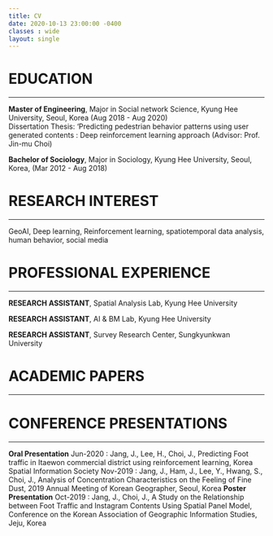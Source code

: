 ```yaml
---
title: CV
date: 2020-10-13 23:00:00 -0400
classes : wide
layout: single
---
```


# EDUCATION
* * *
__Master of Engineering__, Major in Social network Science, Kyung Hee University, Seoul, Korea (Aug 2018 - Aug 2020)  
Dissertation Thesis: ‘Predicting pedestrian behavior patterns using user generated contents : Deep reinforcement learning approach (Advisor: Prof. Jin-mu Choi)  

__Bachelor of Sociology__, Major in Sociology, Kyung Hee University, Seoul, Korea, (Mar 2012 - Aug 2018)


# RESEARCH INTEREST
* * *
GeoAI, Deep learning, Reinforcement learning, spatiotemporal data analysis, human behavior, social media   

# PROFESSIONAL EXPERIENCE
* * *
__RESEARCH ASSISTANT__,  Spatial Analysis Lab, Kyung Hee University

__RESEARCH ASSISTANT__,  AI & BM Lab, Kyung Hee University

__RESEARCH ASSISTANT__,  Survey Research Center, Sungkyunkwan University

# ACADEMIC PAPERS
* * *

# CONFERENCE PRESENTATIONS
* * *
__Oral Presentation__
Jun-2020 : Jang, J., Lee, H., Choi, J., Predicting Foot traffic in Itaewon commercial district using reinforcement learning, Korea Spatial Information Society
Nov-2019 : Jang, J., Ham, J., Lee, Y., Hwang, S., Choi, J., Analysis of Concentration Characteristics on the Feeling of Fine Dust, 2019 Annual Meeting of Korean Geographer, Seoul, Korea
__Poster Presentation__
Oct-2019 : Jang, J., Choi, J., A Study on the Relationship between Foot Traffic and Instagram Contents Using Spatial Panel Model, Conference on the Korean Association of Geographic Information Studies, Jeju, Korea

